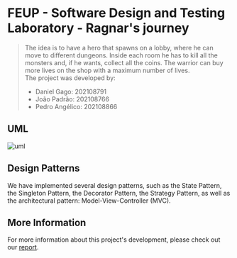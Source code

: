 # FEUP - Software Design and Testing Laboratory - Ragnar's journey

> The idea is to have a hero that spawns on a lobby, where he can move to different dungeons. Inside each room he has to kill all the monsters and, if he wants, collect  all the coins. The warrior can buy more lives on the shop with a maximum number of lives.<br>
> The project was developed by:<br>
>- Daniel Gago\: 202108791 <br>
>- João Padrão\: 202108766<br>
>- Pedro Angélico\: 202108866<br>

## UML
![uml](https://user-images.githubusercontent.com/72285606/208432053-81bf103e-bb53-4558-bcd6-a6528b4436a3.png)

## Design Patterns

We have implemented several design patterns, such as the State Pattern, the Singleton Pattern, the Decorator Pattern, the Strategy Pattern, as well as the architectural pattern: Model-View-Controller (MVC).

## More Information

For more information about this project's development, please check out our [report](./docs/README.md).